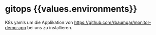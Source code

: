 # gitops {{values.environments}}

K8s yamls um die Applikation von https://github.com/rbaumgar/monitor-demo-app bei uns zu installieren.
 